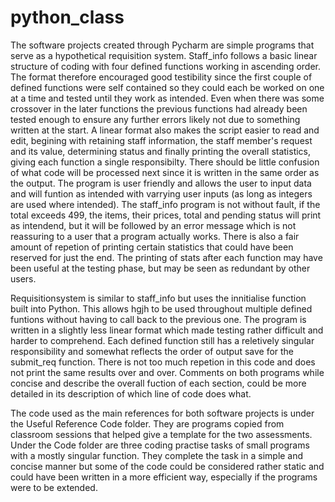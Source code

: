 # python_class

The software projects created through Pycharm are simple programs that serve as a hypothetical requisition system. 
Staff_info follows a basic linear structure of coding with four defined functions working in ascending order. The format therefore encouraged good testibility since the first couple of defined functions were self contained so they could each be worked on one at a time and tested until they work as intended. Even when there was some crossover in the later functions the previous functions had already been tested enough to ensure any further errors likely not due to something written at the start. A linear format also makes the script easier to read and edit, begining with retaining staff information, the staff member's request and its value, determining status and finally printing the overall statistics, giving each function a single responsibilty. There should be little confusion of what code will be processed next since it is written in the same order as the output. The program is user friendly and allows the user to input data and will funtion as intended with varrying user inputs (as long as integers are used where intended). The staff_info program is not without fault, if the total exceeds 499, the items, their prices, total and pending status will print as intendend, but it will be followed by an error message which is not reassuring to a user that a program actually works. There is also a fair amount of repetion of printing certain statistics that could have been reserved for just the end. The printing of stats after each function may have been useful at the testing phase, but may be seen as redundant by other users. 

Requisitionsystem is similar to staff_info but uses the innitialise function built into Python. This allows hgjh to be used throughout multiple defined funtions without having to call back to the previous one. The program is written in a slightly less linear format which made testing rather difficult and harder to comprehend. Each defined function still has a reletively singular responsibility and somewhat reflects the order of output save for the submit_req function. There is not too much repetion in this code and does not print the same results over and over.
Comments on both programs while concise and describe the overall fuction of each section, could be more detailed in its description of which line of code does what.

The code used as the main references for both software projects is under the Useful Reference Code folder. They are programs copied from classroom sessions that helped give a template for the two assessments. Under the Code folder are three coding practise tasks of small programs with a mostly singular function. They complete the task in a simple and concise manner but some of the code could be considered rather static and could have been written in a more efficient way, especially if the programs were to be extended.
